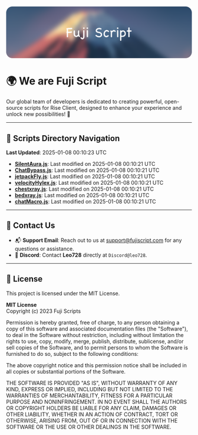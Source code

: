 ![Banner](.github/b.webp)

# 🌍 **We are Fuji Script**

Our global team of developers is dedicated to creating powerful, open-source scripts for Rise Client, designed to enhance your experience and unlock new possibilities! 🌟

---
<!-- SCRIPTS_NAVIGATION_START -->
## 📂 **Scripts Directory Navigation**

**Last Updated**: 2025-01-08 00:10:23 UTC

- **[SilentAura.js](scripts/SilentAura.js)**: Last modified on 2025-01-08 00:10:21 UTC
- **[ChatBypass.js](scripts/ChatBypass.js)**: Last modified on 2025-01-08 00:10:21 UTC
- **[jetpackFly.js](scripts/jetpackFly.js)**: Last modified on 2025-01-08 00:10:21 UTC
- **[velocityHylex.js](scripts/velocityHylex.js)**: Last modified on 2025-01-08 00:10:21 UTC
- **[chestxray.js](scripts/chestxray.js)**: Last modified on 2025-01-08 00:10:21 UTC
- **[bedxray.js](scripts/bedxray.js)**: Last modified on 2025-01-08 00:10:21 UTC
- **[chatMacro.js](scripts/chatMacro.js)**: Last modified on 2025-01-08 00:10:21 UTC

<!-- SCRIPTS_NAVIGATION_END -->

---

## 💬 **Contact Us**  
- 📬 **Support Email**: Reach out to us at [support@fujiscript.com](mailto:support@fujiscript.com) for any questions or assistance.  
- 💬 **Discord**: Contact **Leo728** directly at `Discord@leo728`.

---

## 📜 **License**

This project is licensed under the MIT License.  

**MIT License**  
Copyright (c) 2023 Fuji Scripts  

Permission is hereby granted, free of charge, to any person obtaining a copy of this software and associated documentation files (the "Software"), to deal in the Software without restriction, including without limitation the rights to use, copy, modify, merge, publish, distribute, sublicense, and/or sell copies of the Software, and to permit persons to whom the Software is furnished to do so, subject to the following conditions:  

The above copyright notice and this permission notice shall be included in all copies or substantial portions of the Software.  

THE SOFTWARE IS PROVIDED "AS IS", WITHOUT WARRANTY OF ANY KIND, EXPRESS OR IMPLIED, INCLUDING BUT NOT LIMITED TO THE WARRANTIES OF MERCHANTABILITY, FITNESS FOR A PARTICULAR PURPOSE AND NONINFRINGEMENT. IN NO EVENT SHALL THE AUTHORS OR COPYRIGHT HOLDERS BE LIABLE FOR ANY CLAIM, DAMAGES OR OTHER LIABILITY, WHETHER IN AN ACTION OF CONTRACT, TORT OR OTHERWISE, ARISING FROM, OUT OF OR IN CONNECTION WITH THE SOFTWARE OR THE USE OR OTHER DEALINGS IN THE SOFTWARE.  
